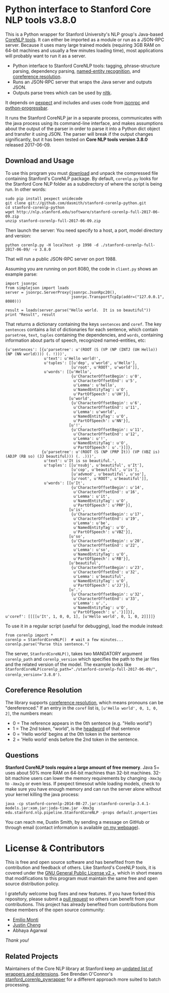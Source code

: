 # Python interface to Stanford Core NLP tools v3.8.0

This is a Python wrapper for Stanford University's NLP group's Java-based [CoreNLP tools](http://nlp.stanford.edu/software/corenlp.shtml).  It can either be imported as a module or run as a JSON-RPC server. Because it uses many large trained models (requiring 3GB RAM on 64-bit machines and usually a few minutes loading time), most applications will probably want to run it as a server.


   * Python interface to Stanford CoreNLP tools: tagging, phrase-structure parsing, dependency parsing, [named-entity recognition](http://en.wikipedia.org/wiki/Named-entity_recognition), and [coreference resolution](http://en.wikipedia.org/wiki/Coreference).
   * Runs an JSON-RPC server that wraps the Java server and outputs JSON.
   * Outputs parse trees which can be used by [nltk](http://nltk.googlecode.com/svn/trunk/doc/howto/tree.html).


It depends on [pexpect](http://www.noah.org/wiki/pexpect) and includes and uses code from [jsonrpc](http://www.simple-is-better.org/rpc/) and [python-progressbar](http://code.google.com/p/python-progressbar/).

It runs the Stanford CoreNLP jar in a separate process, communicates with the java process using its command-line interface, and makes assumptions about the output of the parser in order to parse it into a Python dict object and transfer it using JSON.  The parser will break if the output changes significantly, but it has been tested on **Core NLP tools version 3.8.0** released 2017-06-09.

## Download and Usage

To use this program you must [download](http://nlp.stanford.edu/software/corenlp.shtml#Download) and unpack the compressed file containing Stanford's CoreNLP package.  By default, `corenlp.py` looks for the Stanford Core NLP folder as a subdirectory of where the script is being run.  In other words:

	sudo pip install pexpect unidecode
	git clone git://github.com/dasmith/stanford-corenlp-python.git
	cd stanford-corenlp-python
	wget http://nlp.stanford.edu/software/stanford-corenlp-full-2017-06-09.zip
	unzip stanford-corenlp-full-2017-06-09.zip

Then launch the server:
    You need specify to a host, a port, model directory and version:

    python corenlp.py -H localhost -p 1998 -d ./stanford-corenlp-full-2017-06-09/ -v 3.8.0

That will run a public JSON-RPC server on port 1988.

Assuming you are running on port 8080, the code in `client.py` shows an example parse:

    import jsonrpc
    from simplejson import loads
    server = jsonrpc.ServerProxy(jsonrpc.JsonRpc20(),
                                 jsonrpc.TransportTcpIp(addr=("127.0.0.1", 8080)))

    result = loads(server.parse("Hello world.  It is so beautiful"))
    print "Result", result

That returns a dictionary containing the keys `sentences` and `coref`. The key `sentences` contains a list of dictionaries for each sentence, which contain `parsetree`, `text`, `tuples` containing the dependencies, and `words`, containing information about parts of speech, recognized named-entities, etc:

	{u'sentences': [{u'parsetree': u'(ROOT (S (VP (NP (INTJ (UH Hello)) (NP (NN world)))) (. !)))',
	                 u'text': u'Hello world!',
	                 u'tuples': [[u'dep', u'world', u'Hello'],
	                             [u'root', u'ROOT', u'world']],
	                 u'words': [[u'Hello',
	                             {u'CharacterOffsetBegin': u'0',
	                              u'CharacterOffsetEnd': u'5',
	                              u'Lemma': u'hello',
	                              u'NamedEntityTag': u'O',
	                              u'PartOfSpeech': u'UH'}],
	                            [u'world',
	                             {u'CharacterOffsetBegin': u'6',
	                              u'CharacterOffsetEnd': u'11',
	                              u'Lemma': u'world',
	                              u'NamedEntityTag': u'O',
	                              u'PartOfSpeech': u'NN'}],
	                            [u'!',
	                             {u'CharacterOffsetBegin': u'11',
	                              u'CharacterOffsetEnd': u'12',
	                              u'Lemma': u'!',
	                              u'NamedEntityTag': u'O',
	                              u'PartOfSpeech': u'.'}]]},
	                {u'parsetree': u'(ROOT (S (NP (PRP It)) (VP (VBZ is) (ADJP (RB so) (JJ beautiful))) (. .)))',
	                 u'text': u'It is so beautiful.',
	                 u'tuples': [[u'nsubj', u'beautiful', u'It'],
	                             [u'cop', u'beautiful', u'is'],
	                             [u'advmod', u'beautiful', u'so'],
	                             [u'root', u'ROOT', u'beautiful']],
	                 u'words': [[u'It',
	                             {u'CharacterOffsetBegin': u'14',
	                              u'CharacterOffsetEnd': u'16',
	                              u'Lemma': u'it',
	                              u'NamedEntityTag': u'O',
	                              u'PartOfSpeech': u'PRP'}],
	                            [u'is',
	                             {u'CharacterOffsetBegin': u'17',
	                              u'CharacterOffsetEnd': u'19',
	                              u'Lemma': u'be',
	                              u'NamedEntityTag': u'O',
	                              u'PartOfSpeech': u'VBZ'}],
	                            [u'so',
	                             {u'CharacterOffsetBegin': u'20',
	                              u'CharacterOffsetEnd': u'22',
	                              u'Lemma': u'so',
	                              u'NamedEntityTag': u'O',
	                              u'PartOfSpeech': u'RB'}],
	                            [u'beautiful',
	                             {u'CharacterOffsetBegin': u'23',
	                              u'CharacterOffsetEnd': u'32',
	                              u'Lemma': u'beautiful',
	                              u'NamedEntityTag': u'O',
	                              u'PartOfSpeech': u'JJ'}],
	                            [u'.',
	                             {u'CharacterOffsetBegin': u'32',
	                              u'CharacterOffsetEnd': u'33',
	                              u'Lemma': u'.',
	                              u'NamedEntityTag': u'O',
	                              u'PartOfSpeech': u'.'}]]}],
	u'coref': [[[[u'It', 1, 0, 0, 1], [u'Hello world', 0, 1, 0, 2]]]]}

To use it in a regular script (useful for debugging), load the module instead:

    from corenlp import *
    corenlp = StanfordCoreNLP()  # wait a few minutes...
    corenlp.parse("Parse this sentence.")

The server, `StanfordCoreNLP()`, takes two MANDATORY argument `corenlp_path` and `corenlp_version` which specifies the path to the jar files and the related version of the model.  The example looks like `StanfordCoreNLP(corenlp_path="./stanford-corenlp-full-2017-06-09/", corenlp_version='3.8.0')`.

## Coreference Resolution

The library supports [coreference resolution](http://en.wikipedia.org/wiki/Coreference), which means pronouns can be "dereferenced."  If an entry in the `coref` list is, `[u'Hello world', 0, 1, 0, 2]`, the numbers mean:

  * 0 = The reference appears in the 0th sentence (e.g. "Hello world")
  * 1 = The 2nd token, "world", is the [headword](http://en.wikipedia.org/wiki/Head_%28linguistics%29) of that sentence
  * 0 = 'Hello world' begins at the 0th token in the sentence
  * 2 = 'Hello world' ends before the 2nd token in the sentence.

<!--


## Adding WordNet

Note: wordnet doesn't seem to be supported using this approach.  Looks like you'll need Java.

Download WordNet-3.0 Prolog:  http://wordnetcode.princeton.edu/3.0/WNprolog-3.0.tar.gz
tar xvfz WNprolog-3.0.tar.gz

-->


## Questions

**Stanford CoreNLP tools require a large amount of free memory**.  Java 5+ uses about 50% more RAM on 64-bit machines than 32-bit machines.  32-bit machine users can lower the memory requirements by changing `-Xmx3g` to `-Xmx2g` or even less.
If pexpect timesout while loading models, check to make sure you have enough memory and can run the server alone without your kernel killing the java process:

	java -cp stanford-corenlp-2014-08-27.jar:stanford-corenlp-3.4.1-models.jar:xom.jar:joda-time.jar -Xmx3g edu.stanford.nlp.pipeline.StanfordCoreNLP -props default.properties

You can reach me, Dustin Smith, by sending a message on GitHub or through email (contact information is available [on my webpage](http://web.media.mit.edu/~dustin)).


# License & Contributors

This is free and open source software and has benefited from the contribution and feedback of others.  Like Stanford's CoreNLP tools, it is covered under the [GNU General Public License v2 +](http://www.gnu.org/licenses/gpl-2.0.html), which in short means that modifications to this program must maintain the same free and open source distribution policy.

I gratefully welcome bug fixes and new features.  If you have forked this repository, please submit a [pull request](https://help.github.com/articles/using-pull-requests/) so others can benefit from your contributions.  This project has already benefited from contributions from these members of the open source community:

  * [Emilio Monti](https://github.com/emilmont)
  * [Justin Cheng](https://github.com/jcccf)
  * Abhaya Agarwal

*Thank you!*

## Related Projects

Maintainers of the Core NLP library at Stanford keep an [updated list of wrappers and extensions](http://nlp.stanford.edu/software/corenlp.shtml#Extensions).  See Brendan O'Connor's [stanford_corenlp_pywrapper](https://github.com/brendano/stanford_corenlp_pywrapper) for a different approach more suited to batch processing.
